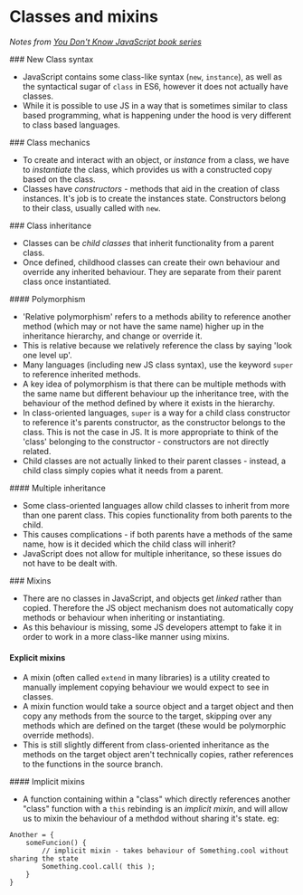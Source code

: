 # Classes and mixins
*Notes from [You Don't Know JavaScript book series](https://github.com/getify/You-Dont-Know-JS/)*

### New Class syntax
* JavaScript contains some class-like syntax (`new`, `instance`), as well as the syntactical sugar of `class` in ES6, however it does not actually have classes.
* While it is possible to use JS in a way that is sometimes similar to class based programming, what is happening under the hood is very different to class based languages.

### Class mechanics
* To create and interact with an object, or *instance* from a class, we have to *instantiate* the class, which provides us with a constructed copy based on the class.
* Classes have *constructors* - methods that aid in the creation of class instances. It's job is to create the instances state. Constructors belong to their class, usually called with `new`.

### Class inheritance
* Classes can be *child classes* that inherit functionality from a parent class.
* Once defined, childhood classes can create their own behaviour and override any inherited behaviour. They are separate from their parent class once instantiated.

#### Polymorphism
* 'Relative polymorphism' refers to a methods ability to reference another method (which may or not have the same name) higher up in the inheritance hierarchy, and change or override it.
* This is relative because we relatively reference the class by saying 'look one level up'.
* Many languages (including new JS class syntax), use the keyword `super` to reference inherited methods.
* A key idea of polymorphism is that there can be multiple methods with the same name but different behaviour up the inheritance tree, with the behaviour of the method defined by where it exists in the hierarchy.
* In class-oriented languages, `super` is a way for a child class constructor to reference it's parents constructor, as the constructor belongs to the class. This is not the case in JS. It is more appropriate to think of the 'class' belonging to the constructor - constructors are not directly related.
* Child classes are not actually linked to their parent classes - instead, a child class simply copies what it needs from a parent.

#### Multiple inheritance
* Some class-oriented languages allow child classes to inherit from more than one parent class. This copies functionality from both parents to the child.
* This causes complications - if both parents have a methods of the same name, how is it decided which the child class will inherit?
* JavaScript does not allow for multiple inheritance, so these issues do not have to be dealt with.

### Mixins
* There are no classes in JavaScript, and objects get *linked* rather than copied. Therefore the JS object mechanism does not automatically copy methods or behaviour when inheriting or instantiating.
* As this behaviour is missing, some JS developers attempt to fake it in order to work in a more class-like manner using mixins.

#### Explicit mixins
* A mixin (often called `extend` in many libraries) is a utility created to manually implement copying behaviour we would expect to see in classes.
* A mixin function would take a source object and a target object and then copy any methods from the source to the target, skipping over any methods which are defined on the target (these would be polymorphic override methods).
* This is still slightly different from class-oriented inheritance as the methods on the target object aren't technically copies, rather references to the functions in the source branch.

#### Implicit mixins
* A function containing within a "class" which directly references another "class" function with a `this` rebinding is an *implicit mixin*, and will allow us to mixin the behaviour of a methdod without sharing it's state. eg:   

```
Another = {
    someFuncion() {
        // implicit mixin - takes behaviour of Something.cool without sharing the state
        Something.cool.call( this );
    }     
}
```
